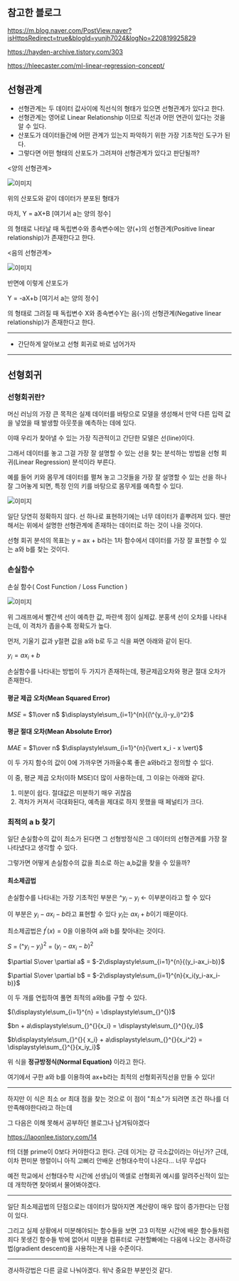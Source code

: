 ## 참고한 블로그
https://m.blog.naver.com/PostView.naver?isHttpsRedirect=true&blogId=yunjh7024&logNo=220819925829

https://hayden-archive.tistory.com/303

https://hleecaster.com/ml-linear-regression-concept/

## 선형관계

- 선형관계는 두 데이터 값사이에 직선식의 형태가 있으면 선형관계가 있다고 한다. 
- 선형관계는 영어로 Linear Relationship 이므로 직선과 어떤 연관이 있다는 것을 알 수 있다. 
- 산포도가 데이터들간에 어떤 관계가 있는지 파악하기 위한 가장 기초적인 도구가 된다.
- 그렇다면 어떤 형태의 산포도가 그려져야 선형관계가 있다고 판단될까?

<양의 선형관계>

![이미지](./imgs/linear_classifier/3.png)

위의 산포도와 같이 데이터가 분포된 형태가 

마치, Y = aX+B  [여기서 a는 양의 정수]

의 형태로 나타날 때 독립변수와 종속변수에는 양(+)의 선형관계(Positive linear relationship)가 존재한다고 한다.

<음의 선형관계>

![이미지](./imgs/linear_classifier/4.png)

반면에 이렇게 산포도가

Y = -aX+b [여기서 a는 양의 정수]

의 형태로 그려질 때 독립변수 X와 종속변수Y는 음(-)의 선형관계(Negative linear relationship)가 존재한다고 한다.

----

- 간단하게 알아보고 선형 회귀로 바로 넘어가자

----

## 선형회귀

### 선형회귀란?

머신 러닝의 가장 큰 목적은 실제 데이터를 바탕으로 모델을 생성해서 만약 다른 입력 값을 넣었을 때 발생할 아웃풋을 예측하는 데에 있다.

이때 우리가 찾아낼 수 있는 가장 직관적이고 간단한 모델은 선(line)이다. 

그래서 데이터를 놓고 그걸 가장 잘 설명할 수 있는 선을 찾는 분석하는 방법을 선형 회귀(Linear Regression) 분석이라 부른다.

예를 들어 키와 몸무게 데이터를 펼쳐 놓고 그것들을 가장 잘 설명할 수 있는 선을 하나 잘 그어놓게 되면, 특정 인의 키를 바탕으로 몸무게를 예측할 수 있다.

![이미지](./imgs/linear_classifier/5.jpg)

일단 당연히 정확하지 않다. 선 하나로 표현하기에는 너무 데이터가 흩뿌려져 있다. 웬만해서는 위에서 설명한 선형관계에 존재하는 데이터로 하는 것이 나을 것이다.

선형 회귀 분석의 목표는 y = ax + b라는 1차 함수에서 데이터를 가장 잘 표현할 수 있는 a와 b를 찾는 것이다.

### 손실함수

손실 함수( Cost Function / Loss Function )

![이미지](./imgs/linear_classifier/6.gif)

위 그래프에서 빨간색 선이 예측한 값, 파란색 점이 실제값. 분홍색 선이 오차를 나타내는데, 이 격차가 좁을수록 정확도가 높다. 

먼저, 기울기 값과 y절편 값을 a와 b로 두고 식을 짜면 아래와 같이 된다.

$y_i=ax_i+b$

손실함수를 나타내는 방법이 두 가지가 존재하는데, 평균제곱오차와 평균 절대 오차가 존재한다. 

#### 평균 제곱 오차(Mean Squared Error)
$MSE$ = $1\over n$ $\displaystyle\sum_{i=1}^{n}{(\^{y_i}-y_i)^2}$

#### 평균 절대 오차(Mean Absolute Error)
$MAE$ = $1\over n$ $\displaystyle\sum_{i=1}^{n}{\vert x_i - x \vert}$

이 두 가지 함수의 값이 0에 가까우면 가까울수록 좋은 a와b라고 정의할 수 있다.

이 중, 평균 제곱 오차(이하 MSE)더 많이 사용하는데, 그 이유는 아래와 같다.

1. 미분이 쉽다. 절대값은 미분하기 매우 귀찮음
2. 격차가 커져서 극대화된다, 예측을 제대로 하지 못했을 때 페널티가 크다.

### 최적의 a b 찾기

일단 손실함수의 값이 최소가 된다면 그 선형방정식은 그 데이터의 선형관계를 가장 잘 나타냈다고 생각할 수 있다.

그렇가면 어떻게 손실함수의 값을 최소로 하는 a,b값을 찾을 수 있을까?

#### 최소제곱법

손실함수를 나타내는 가장 기초적인 부분은 ${\^{y_i}-y_i}$ <- 이부분이라고 할 수 있다

이 부분은 ${y_i-ax_i-b}$라고 표현할 수 있다 $y_i$는 $ax_i+b$이기 때문이다.

최소제곱법은 $f^{\prime}(x)=0$을 이용하여 a와 b를 찾아내는 것이다.

$S$ = $({\^{y_i}-y_i})^2$ = $({y_i-ax_i-b})^2$

$\partial S\over \partial a$ = $-2\displaystyle\sum_{i=1}^{n}{(y_i-ax_i-b)}$

$\partial S\over \partial b$ = $-2\displaystyle\sum_{i=1}^{n}{x_i(y_i-ax_i-b)}$

이 두 개를 연립하여 풀면 최적의 a와b를 구할 수 있다.

$(\displaystyle\sum_{i=1}^{n} = \displaystyle\sum_{}^{})$

$bn + a\displaystyle\sum_{}^{}{x_i} = \displaystyle\sum_{}^{}{y_i}$

$b\displaystyle\sum_{}^{}{  x_i} + a\displaystyle\sum_{}^{}{x_i^2} = \displaystyle\sum_{}^{}{x_iy_i}$

위 식을 **정규방정식(Normal Equation)** 이라고 한다.

여기에서 구한 a와 b를 이용하여 ax+b라는 최적의 선형회귀직선을 만들 수 있다!

----

하지만 이 식은 최소 or 최대 점을 찾는 것으로 이 점이 "최소"가 되려면 조건 하나를 더 만족해야한다라고 하는데

그 다음은 이해 못해서 공부하던 블로그나 남겨둬야겠다

https://laoonlee.tistory.com/14

f의 더블 prime이 0보다 커야한다고 한다. 근데 이거는 걍 극소값이라는 아닌가? 근데, 이차 편미분 행렬이니 아직 고삐리 안배운 선형대수학이 나온다... 너무 무섭다

예전 학교에서 선형대수학 시간에 선생님이 엑셀로 선형회귀 예시를 알려주신적이 있는데 개학하면 찾아뵈서 물어봐야겠다.

----

일단 최소제곱법의 단점으로는 데이터가 많아지면 계산량이 매우 많이 증가한다는 단점이 있다. 

그리고 실제 상황에서 미분해야되는 함수들을 보면 고3 미적분 시간에 배운 함수들처럼 죄다 못생긴 함수들 밖에 없어서 미분을 컴퓨터로 구현할빠에는 다음에 나오는 경사하강법(gradient descent)을 사용하는게 나을 수준이다.

----

경사하강법은 다른 글로 나눠야겠다. 워낙 중요한 부분인것 같다.